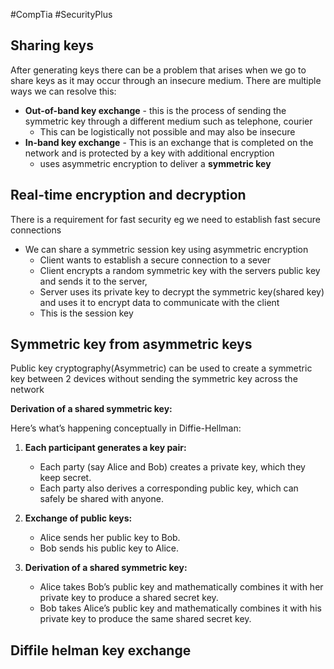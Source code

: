 #CompTia #SecurityPlus
## Sharing keys
After generating keys there can be a problem that arises when we go to share keys as it may occur through an insecure medium. There are multiple ways we can resolve this:
- **Out-of-band key exchange** - this is the process of sending the symmetric key through a different medium such as telephone, courier
	- This can be logistically not possible and may also be insecure 
- **In-band key exchange** - This is an exchange that is completed on the network and is protected by a key with additional encryption 
	- uses asymmetric encryption to deliver a **symmetric key** 
## Real-time encryption and decryption
There is a requirement for fast security eg we need to establish fast secure connections
-  We can share a symmetric session key using asymmetric encryption
	- Client wants to establish a secure connection to a sever
	- Client encrypts a random symmetric key with the servers public key and sends it to the server, 
	- Server uses its private key to decrypt the symmetric key(shared key) and uses it to encrypt data to communicate with the client 
	- This is the session key
## Symmetric key from asymmetric keys
Public key cryptography(Asymmetric) can be used to create a symmetric key between 2 devices without sending the symmetric key across the network

**Derivation of a shared symmetric key:**

Here’s what’s happening conceptually in Diffie-Hellman:

1. **Each participant generates a key pair:**
    
    - Each party (say Alice and Bob) creates a private key, which they keep secret.
    - Each party also derives a corresponding public key, which can safely be shared with anyone.
2. **Exchange of public keys:**
    
    - Alice sends her public key to Bob.
    - Bob sends his public key to Alice.
3. **Derivation of a shared symmetric key:**
    
    - Alice takes Bob’s public key and mathematically combines it with her private key to produce a shared secret key.
    - Bob takes Alice’s public key and mathematically combines it with his private key to produce the same shared secret key.
## Diffile helman key exchange
